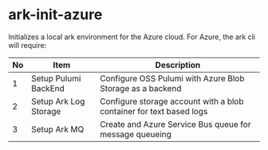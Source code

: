 # ark-init-azure
Initializes a local ark environment for the Azure cloud. For Azure, the ark cli will require:


| No | Item | Description|
|-|-|-|
|1| Setup Pulumi BackEnd| Configure OSS Pulumi with Azure Blob Storage as a backend|
|2| Setup Ark Log Storage| Configure storage account with a blob container for text based logs|
|3| Setup Ark MQ| Create and Azure Service Bus queue for message queueing|



